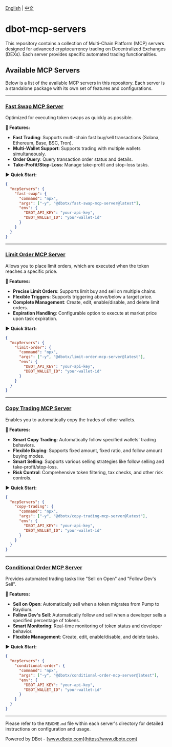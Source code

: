[English](./README.md) | [中文](./README.zh-CN.md)

# dbot-mcp-servers

This repository contains a collection of Multi-Chain Platform (MCP) servers designed for advanced cryptocurrency trading on Decentralized Exchanges (DEXs). Each server provides specific automated trading functionalities.

## Available MCP Servers

Below is a list of the available MCP servers in this repository. Each server is a standalone package with its own set of features and configurations.

---

### [Fast Swap MCP Server](./fast-swap-mcp-server/)

Optimized for executing token swaps as quickly as possible.

**🚀 Features:**
- **Fast Trading**: Supports multi-chain fast buy/sell transactions (Solana, Ethereum, Base, BSC, Tron).
- **Multi-Wallet Support**: Supports trading with multiple wallets simultaneously.
- **Order Query**: Query transaction order status and details.
- **Take-Profit/Stop-Loss**: Manage take-profit and stop-loss tasks.

**▶️ Quick Start:**
```json
{
  "mcpServers": {
    "fast-swap": {
      "command": "npx",
      "args": ["-y", "@dbotx/fast-swap-mcp-server@latest"],
      "env": {
        "DBOT_API_KEY": "your-api-key",
        "DBOT_WALLET_ID": "your-wallet-id"
      }
    }
  }
}
```

---

### [Limit Order MCP Server](./limit-order-mcp-server/)

Allows you to place limit orders, which are executed when the token reaches a specific price.

**🚀 Features:**
- **Precise Limit Orders**: Supports limit buy and sell on multiple chains.
- **Flexible Triggers**: Supports triggering above/below a target price.
- **Complete Management**: Create, edit, enable/disable, and delete limit orders.
- **Expiration Handling**: Configurable option to execute at market price upon task expiration.

**▶️ Quick Start:**
```json
{
  "mcpServers": {
    "limit-order": {
      "command": "npx",
      "args": ["-y", "@dbotx/limit-order-mcp-server@latest"],
      "env": {
        "DBOT_API_KEY": "your-api-key",
        "DBOT_WALLET_ID": "your-wallet-id"
      }
    }
  }
}
```

---

### [Copy Trading MCP Server](./copy-trading-mcp-server/)

Enables you to automatically copy the trades of other wallets.

**🚀 Features:**
- **Smart Copy Trading**: Automatically follow specified wallets' trading behaviors.
- **Flexible Buying**: Supports fixed amount, fixed ratio, and follow amount buying modes.
- **Smart Selling**: Supports various selling strategies like follow selling and take-profit/stop-loss.
- **Risk Control**: Comprehensive token filtering, tax checks, and other risk controls.

**▶️ Quick Start:**
```json
{
  "mcpServers": {
    "copy-trading": {
      "command": "npx",
      "args": ["-y", "@dbotx/copy-trading-mcp-server@latest"],
      "env": {
        "DBOT_API_KEY": "your-api-key",
        "DBOT_WALLET_ID": "your-wallet-id"
      }
    }
  }
}
```

---

### [Conditional Order MCP Server](./conditional-order-mcp-server/)

Provides automated trading tasks like "Sell on Open" and "Follow Dev's Sell".

**🚀 Features:**
- **Sell on Open**: Automatically sell when a token migrates from Pump to Raydium.
- **Follow Dev's Sell**: Automatically follow and sell when a developer sells a specified percentage of tokens.
- **Smart Monitoring**: Real-time monitoring of token status and developer behavior.
- **Flexible Management**: Create, edit, enable/disable, and delete tasks.

**▶️ Quick Start:**
```json
{
  "mcpServers": {
    "conditional-order": {
      "command": "npx",
      "args": ["-y", "@dbotx/conditional-order-mcp-server@latest"],
      "env": {
        "DBOT_API_KEY": "your-api-key",
        "DBOT_WALLET_ID": "your-wallet-id"
      }
    }
  }
}
```

---
Please refer to the `README.md` file within each server's directory for detailed instructions on configuration and usage.

Powered by DBot - [www.dbotx.com](https://www.dbotx.com)